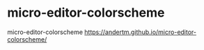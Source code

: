 # micro-editor-colorscheme
micro-editor-colorscheme
https://andertm.github.io/micro-editor-colorscheme/
